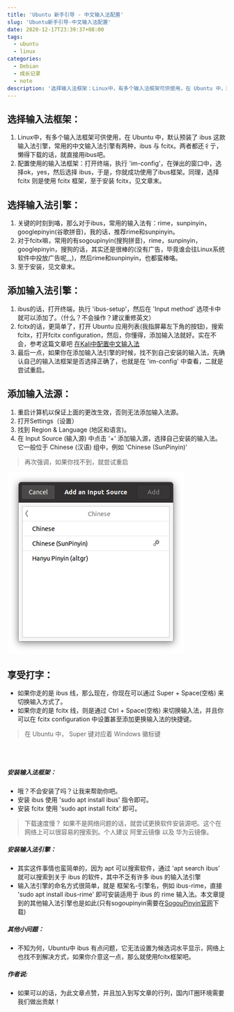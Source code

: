 ```yaml
---
title: 'Ubuntu 新手引导 - 中文输入法配置'
slug: 'Ubuntu新手引导-中文输入法配置'
date: 2020-12-17T23:39:37+08:00
tags:
  - ubuntu
  - linux
categories:
  - Debian
  - 成长记录
  - note
description: '选择输入法框架：Linux中，有多个输入法框架可供使用，在 Ubuntu 中，默认预装了 ibus 这款输入法引擎，常用的中文输入法引擎有两种，ibus 与 fcitx。两者都还彳亍，懒得下载的话，就直接用ibus吧。配置使用的输入法框架：打开终端，执行 ‘im-config’，在弹出的窗口中，选择ok，yes，然后选择 ibus，于是，你就成功使用了ibus框架。同理，选择 fcitx 则是使用 fcitx 框架，至于安装 fcitx，见文章末。选择输入法引擎：关键的时刻到咯，那么对于ibu'
---
```


## 选择输入法框架：

1. Linux中，有多个输入法框架可供使用，在 Ubuntu 中，默认预装了 ibus 这款输入法引擎，常用的中文输入法引擎有两种，ibus 与 fcitx。两者都还彳亍，懒得下载的话，就直接用ibus吧。
2. 配置使用的输入法框架：打开终端，执行 'im-config'，在弹出的窗口中，选择ok，yes，然后选择 ibus，于是，你就成功使用了ibus框架。同理，选择 fcitx 则是使用 fcitx 框架，至于安装 fcitx，见文章末。

## 选择输入法引擎：

1. 关键的时刻到咯，那么对于ibus，常用的输入法有：rime，sunpinyin，googlepinyin(谷歌拼音)，我的话，推荐rime和sunpinyin。
2. 对于fcitx嘛，常用的有sogoupinyin(搜狗拼音)，rime，sunpinyin，googlepinyin，搜狗的话，其实还是很棒的(没有广告，毕竟谁会往Linux系统软件中投放广告呢,,,)，然后rime和sunpinyin，也都蛮棒咯。
3. 至于安装，见文章末。

## 添加输入法引擎：

1. ibus的话，打开终端，执行 'ibus-setup'，然后在 'Input method' 选项卡中就可以添加了。（什么？不会操作？建议重修英文）
2. fcitx的话，更简单了，打开 Ubuntu 应用列表(我指屏幕左下角的按钮)，搜索fcitx，打开fcitx configuration，然后，你懂得，添加输入法就好。实在不会，参考这篇文章吧 [在Kali中配置中文输入法](https://editor.csdn.net/md/?articleId=110823818)
3. 最后一点，如果你在添加输入法引擎的时候，找不到自己安装的输入法，先确认自己的输入法框架是否选择正确了，也就是在 'im-config' 中查看，二就是尝试重启。

## 添加输入法源：

1. 重启计算机以保证上面的更改生效，否则无法添加输入法源。
2. 打开Settings（设置）
3. 找到 Region & Language (地区和语言)。
4. 在 Input Source (输入源) 中点击 '+' 添加输入源，选择自己安装的输入法。它一般位于 Chinese (汉语) 组中，例如 'Chinese (SunPinyin)'

> 再次强调，如果你找不到，就尝试重启
 

![在这里插入图片描述](images/20201217231817146.png)

## 享受打字：

- 如果你走的是 ibus 线，那么现在，你现在可以通过 Super + Space(空格) 来切换输入方式了。
- 如果你走的是 fcitx 线，则是通过 Ctrl + Space(空格) 来切换输入法，并且你可以在 fcitx configuration 中设置甚至添加更换输入法的快捷键。

> 在 Ubuntu 中， Super 键对应着 Windows 徽标键





<br/><br/>

##### 安装输入法框架：

- 哦？不会安装了吗？让我来帮助你吧。
- 安装 ibus 使用 'sudo apt install ibus' 指令即可。
- 安装 fcitx 使用 'sudo apt install fcitx' 即可。

> 下载速度慢？ 如果不是网络问题的话，就尝试更换软件安装源吧。这个在网络上可以很容易的搜索到。个人建议 阿里云镜像 以及 华为云镜像。

##### 安装输入法引擎：

- 其实这件事情也蛮简单的，因为 apt 可以搜索软件，通过 'apt search ibus' 就可以搜索到关于 ibus 的软件，其中不乏有许多 ibus 的输入法引擎
- 输入法引擎的命名方式很简单，就是 框架名-引擎名，例如 ibus-rime，直接 'sudo apt install ibus-rime' 即可安装适用于 ibus 的 rime 输入法。本文章提到的其他输入法引擎也是如此(只有sogoupinyin需要在[SogouPinyin官网](https://pinyin.sogou.com/linux/)下载)


##### 其他小问题：

- 不知为何，Ubuntu中 ibus 有点问题，它无法设置为候选词水平显示，网络上也找不到解决方式，如果你介意这一点，那么就使用fcitx框架吧。


##### *作者说:*


- 如果可以的话，为此文章点赞，并且加入到写文章的行列，国内IT圈环境需要我们做出贡献！
